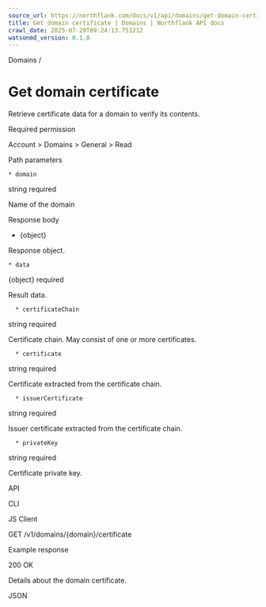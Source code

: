 ```yaml
---
source_url: https://northflank.com/docs/v1/api/domains/get-domain-certificate
title: Get domain certificate | Domains | Northflank API docs
crawl_date: 2025-07-29T09:24:13.751212
watsonmd_version: 0.1.0
---
```


Domains / 

# Get domain certificate

Retrieve certificate data for a domain to verify its contents.

Required permission

Account > Domains > General > Read

Path parameters

    * domain

string required

Name of the domain




Response body

  * {object}

Response object.

    * data

{object} required

Result data.

      * certificateChain

string required

Certificate chain. May consist of one or more certificates.

      * certificate

string required

Certificate extracted from the certificate chain.

      * issuerCertificate

string required

Issuer certificate extracted from the certificate chain.

      * privateKey

string required

Certificate private key.




API

CLI

JS Client

GET /v1/domains/{domain}/certificate

Example response

200 OK

Details about the domain certificate.

JSON